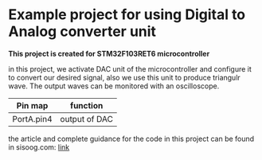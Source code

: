 <h1> Example project for using Digital to Analog converter unit </h1>
<b>This project is created for STM32F103RET6 microcontroller</b>

in this project, we activate DAC unit of the microcontroller and configure it to convert our desired signal, also we use this unit to produce triangulr wave. The output waves can be monitored with an oscilloscope.

Pin map | function
------------ | -------------
PortA.pin4 | output of DAC


the article and complete guidance for the code in this project can be found in sisoog.com: [link](https://sisoog.com/2021/03/%d8%a2%d9%85%d9%88%d8%b2%d8%b4-stm32-%d8%a8%d8%a7-%d8%aa%d9%88%d8%a7%d8%a8%d8%b9-ll-%d9%82%d8%b3%d9%85%d8%aa-%db%8c%d8%a7%d8%b2%d8%af%d9%87%d9%85-%d9%85%d8%a8%d8%af%d9%84-%d8%af%db%8c%d8%ac%db%8c/)

